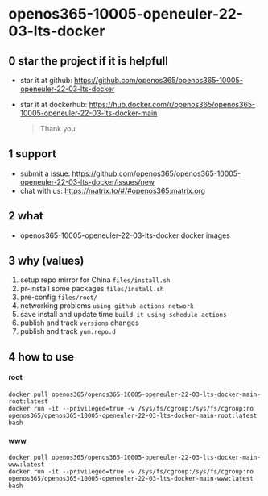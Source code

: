 # openos365-10005-openeuler-22-03-lts-docker

## 0 star the project if it is helpfull

* star it at github: https://github.com/openos365/openos365-10005-openeuler-22-03-lts-docker
* star it at dockerhub: https://hub.docker.com/r/openos365/openos365-10005-openeuler-22-03-lts-docker-main

  > Thank you

## 1 support

* submit a issue: https://github.com/openos365/openos365-10005-openeuler-22-03-lts-docker/issues/new
* chat with us: https://matrix.to/#/#openos365:matrix.org

## 2 what

* openos365-10005-openeuler-22-03-lts-docker docker images
  
## 3 why (values)

1. setup repo mirror for China `files/install.sh`
1. pr-install some packages `files/install.sh`
1. pre-config `files/root/`
1. networking problems `using github actions network`
1. save install and update time `build it using schedule actions`
1. publish and track `versions` changes
1. publish and track `yum.repo.d`

## 4 how to use

#### root
```
docker pull openos365/openos365-10005-openeuler-22-03-lts-docker-main-root:latest
docker run -it --privileged=true -v /sys/fs/cgroup:/sys/fs/cgroup:ro openos365/openos365-10005-openeuler-22-03-lts-docker-main-root:latest bash
```
#### www

```
docker pull openos365/openos365-10005-openeuler-22-03-lts-docker-main-www:latest
docker run -it --privileged=true -v /sys/fs/cgroup:/sys/fs/cgroup:ro openos365/openos365-10005-openeuler-22-03-lts-docker-main-www:latest bash
```
